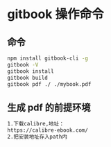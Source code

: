 # gitbook 操作命令

## 命令

```bash
npm install gitbook-cli -g
gitbook -V
gitbook install
gitbook build
gitbook pdf ./ ./mybook.pdf
```

## 生成 pdf 的前提环境

```bash
1.下载calibre,地址：
https://calibre-ebook.com/
2.把安装地址存入path内
```
